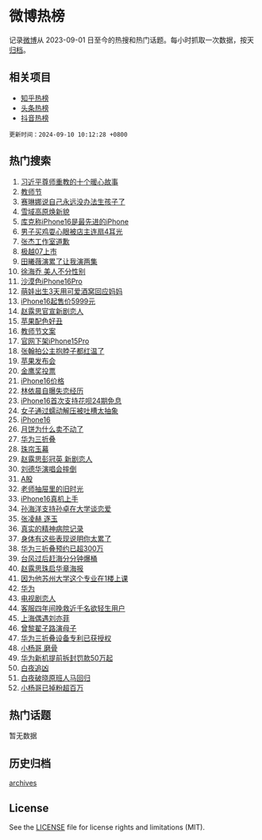 # 微博热榜

记录[微博](https://www.weibo.com)从 2023-09-01 日至今的热搜和热门话题。每小时抓取一次数据，按天[归档](archives)。

## 相关项目

- [知乎热榜](https://github.com/hotarchive/zhihu)
- [头条热榜](https://github.com/hotarchive/toutiao)
- [抖音热榜](https://github.com/hotarchive/douyin)


`更新时间：2024-09-10 10:12:28 +0800`

## 热门搜索

1. [习近平尊师重教的十个暖心故事](https://m.weibo.cn/search?containerid=100103type%3D1%26t%3D10%26q%3D%23%E4%B9%A0%E8%BF%91%E5%B9%B3%E5%B0%8A%E5%B8%88%E9%87%8D%E6%95%99%E7%9A%84%E5%8D%81%E4%B8%AA%E6%9A%96%E5%BF%83%E6%95%85%E4%BA%8B%23&stream_entry_id=51&isnewpage=1&extparam=seat%3D1%26c_type%3D51%26stream_entry_id%3D51%26filter_type%3Drealtimehot%26pos%3D0%26q%3D%2523%25E4%25B9%25A0%25E8%25BF%2591%25E5%25B9%25B3%25E5%25B0%258A%25E5%25B8%2588%25E9%2587%258D%25E6%2595%2599%25E7%259A%2584%25E5%258D%2581%25E4%25B8%25AA%25E6%259A%2596%25E5%25BF%2583%25E6%2595%2585%25E4%25BA%258B%2523%26cate%3D10103%26dgr%3D0%26display_time%3D1725934347%26pre_seqid%3D172593434731601859151106)
1. [教师节](https://m.weibo.cn/search?containerid=100103type%3D1%26t%3D10%26q%3D%E6%95%99%E5%B8%88%E8%8A%82&stream_entry_id=31&isnewpage=1&extparam=seat%3D1%26band_rank%3D1%26c_type%3D31%26q%3D%25E6%2595%2599%25E5%25B8%2588%25E8%258A%2582%26cate%3D5001%26dgr%3D0%26stream_entry_id%3D31%26flag%3D16%26pos%3D0%26realpos%3D1%26lcate%3D5001%26filter_type%3Drealtimehot%26display_time%3D1725934347%26pre_seqid%3D172593434731601859151106)
1. [赛琳娜说自己永远没办法生孩子了](https://m.weibo.cn/search?containerid=100103type%3D1%26t%3D10%26q%3D%23%E8%B5%9B%E7%90%B3%E5%A8%9C%E8%AF%B4%E8%87%AA%E5%B7%B1%E6%B0%B8%E8%BF%9C%E6%B2%A1%E5%8A%9E%E6%B3%95%E7%94%9F%E5%AD%A9%E5%AD%90%E4%BA%86%23&stream_entry_id=31&isnewpage=1&extparam=seat%3D1%26band_rank%3D2%26c_type%3D31%26q%3D%2523%25E8%25B5%259B%25E7%2590%25B3%25E5%25A8%259C%25E8%25AF%25B4%25E8%2587%25AA%25E5%25B7%25B1%25E6%25B0%25B8%25E8%25BF%259C%25E6%25B2%25A1%25E5%258A%259E%25E6%25B3%2595%25E7%2594%259F%25E5%25AD%25A9%25E5%25AD%2590%25E4%25BA%2586%2523%26cate%3D5001%26dgr%3D0%26stream_entry_id%3D31%26flag%3D2%26pos%3D1%26realpos%3D2%26lcate%3D5001%26filter_type%3Drealtimehot%26display_time%3D1725934347%26pre_seqid%3D172593434731601859151106)
1. [雪域高原焕新貌](https://m.weibo.cn/search?containerid=100103type%3D1%26t%3D10%26q%3D%23%E9%9B%AA%E5%9F%9F%E9%AB%98%E5%8E%9F%E7%84%95%E6%96%B0%E8%B2%8C%23&stream_entry_id=31&isnewpage=1&extparam=seat%3D1%26band_rank%3D3%26c_type%3D31%26q%3D%2523%25E9%259B%25AA%25E5%259F%259F%25E9%25AB%2598%25E5%258E%259F%25E7%2584%2595%25E6%2596%25B0%25E8%25B2%258C%2523%26cate%3D5001%26dgr%3D0%26stream_entry_id%3D31%26flag%3D0%26pos%3D2%26realpos%3D3%26lcate%3D5001%26filter_type%3Drealtimehot%26display_time%3D1725934347%26pre_seqid%3D172593434731601859151106)
1. [库克称iPhone16是最先进的iPhone](https://m.weibo.cn/search?containerid=100103type%3D1%26t%3D10%26q%3D%23%E5%BA%93%E5%85%8B%E7%A7%B0iPhone16%E6%98%AF%E6%9C%80%E5%85%88%E8%BF%9B%E7%9A%84iPhone%23&stream_entry_id=31&isnewpage=1&extparam=seat%3D1%26band_rank%3D4%26c_type%3D31%26q%3D%2523%25E5%25BA%2593%25E5%2585%258B%25E7%25A7%25B0iPhone16%25E6%2598%25AF%25E6%259C%2580%25E5%2585%2588%25E8%25BF%259B%25E7%259A%2584iPhone%2523%26cate%3D5001%26dgr%3D0%26stream_entry_id%3D31%26flag%3D1%26pos%3D3%26realpos%3D4%26lcate%3D5001%26filter_type%3Drealtimehot%26display_time%3D1725934347%26pre_seqid%3D172593434731601859151106)
1. [男子买鸡耍心眼被店主连扇4耳光](https://m.weibo.cn/search?containerid=100103type%3D1%26t%3D10%26q%3D%23%E7%94%B7%E5%AD%90%E4%B9%B0%E9%B8%A1%E8%80%8D%E5%BF%83%E7%9C%BC%E8%A2%AB%E5%BA%97%E4%B8%BB%E8%BF%9E%E6%89%874%E8%80%B3%E5%85%89%23&stream_entry_id=31&isnewpage=1&extparam=seat%3D1%26band_rank%3D5%26c_type%3D31%26q%3D%2523%25E7%2594%25B7%25E5%25AD%2590%25E4%25B9%25B0%25E9%25B8%25A1%25E8%2580%258D%25E5%25BF%2583%25E7%259C%25BC%25E8%25A2%25AB%25E5%25BA%2597%25E4%25B8%25BB%25E8%25BF%259E%25E6%2589%25874%25E8%2580%25B3%25E5%2585%2589%2523%26cate%3D5001%26dgr%3D0%26stream_entry_id%3D31%26flag%3D0%26pos%3D4%26realpos%3D5%26lcate%3D5001%26filter_type%3Drealtimehot%26display_time%3D1725934347%26pre_seqid%3D172593434731601859151106)
1. [张杰工作室道歉](https://m.weibo.cn/search?containerid=100103type%3D1%26t%3D10%26q%3D%23%E5%BC%A0%E6%9D%B0%E5%B7%A5%E4%BD%9C%E5%AE%A4%E9%81%93%E6%AD%89%23&stream_entry_id=31&isnewpage=1&extparam=seat%3D1%26band_rank%3D6%26c_type%3D31%26q%3D%2523%25E5%25BC%25A0%25E6%259D%25B0%25E5%25B7%25A5%25E4%25BD%259C%25E5%25AE%25A4%25E9%2581%2593%25E6%25AD%2589%2523%26cate%3D5001%26dgr%3D0%26stream_entry_id%3D31%26flag%3D0%26pos%3D5%26realpos%3D6%26lcate%3D5001%26filter_type%3Drealtimehot%26display_time%3D1725934347%26pre_seqid%3D172593434731601859151106)
1. [极越07上市](https://m.weibo.cn/search?containerid=100103type%3D1%26t%3D10%26q%3D%23%E6%9E%81%E8%B6%8A07%E4%B8%8A%E5%B8%82%23&stream_entry_id=31&isnewpage=1&extparam=seat%3D1%26band_rank%3D7%26c_type%3D31%26is_ad_pos%3D1%26q%3D%2523%25E6%259E%2581%25E8%25B6%258A07%25E4%25B8%258A%25E5%25B8%2582%2523%26cate%3D5001%26dgr%3D0%26topic_ad%3D1%26stream_entry_id%3D31%26pos%3D6%26adid%3D254469%26lcate%3D5001%26filter_type%3Drealtimehot%26display_time%3D1725934347%26pre_seqid%3D172593434731601859151106)
1. [田曦薇演累了让我演两集](https://m.weibo.cn/search?containerid=100103type%3D1%26t%3D10%26q%3D%E7%94%B0%E6%9B%A6%E8%96%87%E6%BC%94%E7%B4%AF%E4%BA%86%E8%AE%A9%E6%88%91%E6%BC%94%E4%B8%A4%E9%9B%86&stream_entry_id=31&isnewpage=1&extparam=seat%3D1%26band_rank%3D7%26c_type%3D31%26q%3D%25E7%2594%25B0%25E6%259B%25A6%25E8%2596%2587%25E6%25BC%2594%25E7%25B4%25AF%25E4%25BA%2586%25E8%25AE%25A9%25E6%2588%2591%25E6%25BC%2594%25E4%25B8%25A4%25E9%259B%2586%26cate%3D5001%26dgr%3D0%26stream_entry_id%3D31%26flag%3D2%26pos%3D7%26realpos%3D7%26lcate%3D5001%26filter_type%3Drealtimehot%26display_time%3D1725934347%26pre_seqid%3D172593434731601859151106)
1. [徐海乔 美人不分性别](https://m.weibo.cn/search?containerid=100103type%3D1%26t%3D10%26q%3D%E5%BE%90%E6%B5%B7%E4%B9%94+%E7%BE%8E%E4%BA%BA%E4%B8%8D%E5%88%86%E6%80%A7%E5%88%AB&stream_entry_id=31&isnewpage=1&extparam=seat%3D1%26band_rank%3D8%26c_type%3D31%26q%3D%25E5%25BE%2590%25E6%25B5%25B7%25E4%25B9%2594%2520%25E7%25BE%258E%25E4%25BA%25BA%25E4%25B8%258D%25E5%2588%2586%25E6%2580%25A7%25E5%2588%25AB%26cate%3D5001%26dgr%3D0%26stream_entry_id%3D31%26flag%3D1%26pos%3D8%26realpos%3D8%26lcate%3D5001%26filter_type%3Drealtimehot%26display_time%3D1725934347%26pre_seqid%3D172593434731601859151106)
1. [沙漠色iPhone16Pro](https://m.weibo.cn/search?containerid=100103type%3D1%26t%3D10%26q%3D%23%E6%B2%99%E6%BC%A0%E8%89%B2iPhone16Pro%23&stream_entry_id=31&isnewpage=1&extparam=seat%3D1%26band_rank%3D9%26c_type%3D31%26q%3D%2523%25E6%25B2%2599%25E6%25BC%25A0%25E8%2589%25B2iPhone16Pro%2523%26cate%3D5001%26dgr%3D0%26stream_entry_id%3D31%26flag%3D0%26pos%3D9%26realpos%3D9%26lcate%3D5001%26filter_type%3Drealtimehot%26display_time%3D1725934347%26pre_seqid%3D172593434731601859151106)
1. [萌娃出生3天用可爱酒窝回应妈妈](https://m.weibo.cn/search?containerid=100103type%3D1%26t%3D10%26q%3D%23%E8%90%8C%E5%A8%83%E5%87%BA%E7%94%9F3%E5%A4%A9%E7%94%A8%E5%8F%AF%E7%88%B1%E9%85%92%E7%AA%9D%E5%9B%9E%E5%BA%94%E5%A6%88%E5%A6%88%23&stream_entry_id=31&isnewpage=1&extparam=seat%3D1%26band_rank%3D10%26c_type%3D31%26q%3D%2523%25E8%2590%258C%25E5%25A8%2583%25E5%2587%25BA%25E7%2594%259F3%25E5%25A4%25A9%25E7%2594%25A8%25E5%258F%25AF%25E7%2588%25B1%25E9%2585%2592%25E7%25AA%259D%25E5%259B%259E%25E5%25BA%2594%25E5%25A6%2588%25E5%25A6%2588%2523%26cate%3D5001%26dgr%3D0%26stream_entry_id%3D31%26flag%3D32768%26pos%3D10%26realpos%3D10%26lcate%3D5001%26filter_type%3Drealtimehot%26display_time%3D1725934347%26pre_seqid%3D172593434731601859151106)
1. [iPhone16起售价5999元](https://m.weibo.cn/search?containerid=100103type%3D1%26t%3D10%26q%3D%23iPhone16%E8%B5%B7%E5%94%AE%E4%BB%B75999%E5%85%83%23&stream_entry_id=31&isnewpage=1&extparam=seat%3D1%26band_rank%3D11%26c_type%3D31%26q%3D%2523iPhone16%25E8%25B5%25B7%25E5%2594%25AE%25E4%25BB%25B75999%25E5%2585%2583%2523%26cate%3D5001%26dgr%3D0%26stream_entry_id%3D31%26flag%3D2%26pos%3D11%26realpos%3D11%26lcate%3D5001%26filter_type%3Drealtimehot%26display_time%3D1725934347%26pre_seqid%3D172593434731601859151106)
1. [赵露思官宣新剧恋人](https://m.weibo.cn/search?containerid=100103type%3D1%26t%3D10%26q%3D%23%E8%B5%B5%E9%9C%B2%E6%80%9D%E5%AE%98%E5%AE%A3%E6%96%B0%E5%89%A7%E6%81%8B%E4%BA%BA%23&stream_entry_id=31&isnewpage=1&extparam=seat%3D1%26band_rank%3D12%26c_type%3D31%26q%3D%2523%25E8%25B5%25B5%25E9%259C%25B2%25E6%2580%259D%25E5%25AE%2598%25E5%25AE%25A3%25E6%2596%25B0%25E5%2589%25A7%25E6%2581%258B%25E4%25BA%25BA%2523%26cate%3D5001%26dgr%3D0%26stream_entry_id%3D31%26flag%3D0%26pos%3D12%26realpos%3D12%26lcate%3D5001%26filter_type%3Drealtimehot%26display_time%3D1725934347%26pre_seqid%3D172593434731601859151106)
1. [苹果配色好丑](https://m.weibo.cn/search?containerid=100103type%3D1%26t%3D10%26q%3D%E8%8B%B9%E6%9E%9C%E9%85%8D%E8%89%B2%E5%A5%BD%E4%B8%91&stream_entry_id=31&isnewpage=1&extparam=seat%3D1%26band_rank%3D13%26c_type%3D31%26q%3D%25E8%258B%25B9%25E6%259E%259C%25E9%2585%258D%25E8%2589%25B2%25E5%25A5%25BD%25E4%25B8%2591%26cate%3D5001%26dgr%3D0%26stream_entry_id%3D31%26flag%3D2%26pos%3D13%26realpos%3D13%26lcate%3D5001%26filter_type%3Drealtimehot%26display_time%3D1725934347%26pre_seqid%3D172593434731601859151106)
1. [教师节文案](https://m.weibo.cn/search?containerid=100103type%3D1%26t%3D10%26q%3D%23%E6%95%99%E5%B8%88%E8%8A%82%E6%96%87%E6%A1%88%23&stream_entry_id=31&isnewpage=1&extparam=seat%3D1%26band_rank%3D14%26c_type%3D31%26q%3D%2523%25E6%2595%2599%25E5%25B8%2588%25E8%258A%2582%25E6%2596%2587%25E6%25A1%2588%2523%26cate%3D5001%26dgr%3D0%26stream_entry_id%3D31%26flag%3D0%26pos%3D14%26realpos%3D14%26lcate%3D5001%26filter_type%3Drealtimehot%26display_time%3D1725934347%26pre_seqid%3D172593434731601859151106)
1. [官网下架iPhone15Pro](https://m.weibo.cn/search?containerid=100103type%3D1%26t%3D10%26q%3D%23%E5%AE%98%E7%BD%91%E4%B8%8B%E6%9E%B6iPhone15Pro%23&stream_entry_id=31&isnewpage=1&extparam=seat%3D1%26band_rank%3D15%26c_type%3D31%26q%3D%2523%25E5%25AE%2598%25E7%25BD%2591%25E4%25B8%258B%25E6%259E%25B6iPhone15Pro%2523%26cate%3D5001%26dgr%3D0%26stream_entry_id%3D31%26flag%3D2%26pos%3D15%26realpos%3D15%26lcate%3D5001%26filter_type%3Drealtimehot%26display_time%3D1725934347%26pre_seqid%3D172593434731601859151106)
1. [张翰拍公主抱脖子都红温了](https://m.weibo.cn/search?containerid=100103type%3D1%26t%3D10%26q%3D%E5%BC%A0%E7%BF%B0%E6%8B%8D%E5%85%AC%E4%B8%BB%E6%8A%B1%E8%84%96%E5%AD%90%E9%83%BD%E7%BA%A2%E6%B8%A9%E4%BA%86&stream_entry_id=31&isnewpage=1&extparam=seat%3D1%26band_rank%3D16%26c_type%3D31%26q%3D%25E5%25BC%25A0%25E7%25BF%25B0%25E6%258B%258D%25E5%2585%25AC%25E4%25B8%25BB%25E6%258A%25B1%25E8%2584%2596%25E5%25AD%2590%25E9%2583%25BD%25E7%25BA%25A2%25E6%25B8%25A9%25E4%25BA%2586%26cate%3D5001%26dgr%3D0%26stream_entry_id%3D31%26flag%3D1%26pos%3D16%26realpos%3D16%26lcate%3D5001%26filter_type%3Drealtimehot%26display_time%3D1725934347%26pre_seqid%3D172593434731601859151106)
1. [苹果发布会](https://m.weibo.cn/search?containerid=100103type%3D1%26t%3D10%26q%3D%E8%8B%B9%E6%9E%9C%E5%8F%91%E5%B8%83%E4%BC%9A&stream_entry_id=31&isnewpage=1&extparam=seat%3D1%26band_rank%3D17%26c_type%3D31%26q%3D%25E8%258B%25B9%25E6%259E%259C%25E5%258F%2591%25E5%25B8%2583%25E4%25BC%259A%26cate%3D5001%26dgr%3D0%26stream_entry_id%3D31%26flag%3D2%26pos%3D17%26realpos%3D17%26lcate%3D5001%26filter_type%3Drealtimehot%26display_time%3D1725934347%26pre_seqid%3D172593434731601859151106)
1. [金鹰奖投票](https://m.weibo.cn/search?containerid=100103type%3D1%26t%3D10%26q%3D%E9%87%91%E9%B9%B0%E5%A5%96%E6%8A%95%E7%A5%A8&stream_entry_id=31&isnewpage=1&extparam=seat%3D1%26band_rank%3D18%26c_type%3D31%26q%3D%25E9%2587%2591%25E9%25B9%25B0%25E5%25A5%2596%25E6%258A%2595%25E7%25A5%25A8%26cate%3D5001%26dgr%3D0%26stream_entry_id%3D31%26flag%3D0%26pos%3D18%26realpos%3D18%26lcate%3D5001%26filter_type%3Drealtimehot%26display_time%3D1725934347%26pre_seqid%3D172593434731601859151106)
1. [iPhone16价格](https://m.weibo.cn/search?containerid=100103type%3D1%26t%3D10%26q%3DiPhone16%E4%BB%B7%E6%A0%BC&stream_entry_id=31&isnewpage=1&extparam=seat%3D1%26band_rank%3D19%26c_type%3D31%26q%3DiPhone16%25E4%25BB%25B7%25E6%25A0%25BC%26cate%3D5001%26dgr%3D0%26stream_entry_id%3D31%26flag%3D2%26pos%3D19%26realpos%3D19%26lcate%3D5001%26filter_type%3Drealtimehot%26display_time%3D1725934347%26pre_seqid%3D172593434731601859151106)
1. [林依晨自曝失恋经历](https://m.weibo.cn/search?containerid=100103type%3D1%26t%3D10%26q%3D%E6%9E%97%E4%BE%9D%E6%99%A8%E8%87%AA%E6%9B%9D%E5%A4%B1%E6%81%8B%E7%BB%8F%E5%8E%86&stream_entry_id=31&isnewpage=1&extparam=seat%3D1%26band_rank%3D20%26c_type%3D31%26q%3D%25E6%259E%2597%25E4%25BE%259D%25E6%2599%25A8%25E8%2587%25AA%25E6%259B%259D%25E5%25A4%25B1%25E6%2581%258B%25E7%25BB%258F%25E5%258E%2586%26cate%3D5001%26dgr%3D0%26stream_entry_id%3D31%26flag%3D1%26pos%3D20%26realpos%3D20%26lcate%3D5001%26filter_type%3Drealtimehot%26display_time%3D1725934347%26pre_seqid%3D172593434731601859151106)
1. [iPhone16首次支持花呗24期免息](https://m.weibo.cn/search?containerid=100103type%3D1%26t%3D10%26q%3D%23iPhone16%E9%A6%96%E6%AC%A1%E6%94%AF%E6%8C%81%E8%8A%B1%E5%91%9724%E6%9C%9F%E5%85%8D%E6%81%AF%23&stream_entry_id=31&isnewpage=1&extparam=seat%3D1%26band_rank%3D21%26c_type%3D31%26q%3D%2523iPhone16%25E9%25A6%2596%25E6%25AC%25A1%25E6%2594%25AF%25E6%258C%2581%25E8%258A%25B1%25E5%2591%259724%25E6%259C%259F%25E5%2585%258D%25E6%2581%25AF%2523%26cate%3D5001%26dgr%3D0%26adid%3D254481%26stream_entry_id%3D31%26flag%3D0%26pos%3D21%26lcate%3D5001%26realpos%3D21%26filter_type%3Drealtimehot%26display_time%3D1725934347%26pre_seqid%3D172593434731601859151106)
1. [女子通过蠕动解压被吐槽太抽象](https://m.weibo.cn/search?containerid=100103type%3D1%26t%3D10%26q%3D%23%E5%A5%B3%E5%AD%90%E9%80%9A%E8%BF%87%E8%A0%95%E5%8A%A8%E8%A7%A3%E5%8E%8B%E8%A2%AB%E5%90%90%E6%A7%BD%E5%A4%AA%E6%8A%BD%E8%B1%A1%23&stream_entry_id=31&isnewpage=1&extparam=seat%3D1%26band_rank%3D22%26c_type%3D31%26q%3D%2523%25E5%25A5%25B3%25E5%25AD%2590%25E9%2580%259A%25E8%25BF%2587%25E8%25A0%2595%25E5%258A%25A8%25E8%25A7%25A3%25E5%258E%258B%25E8%25A2%25AB%25E5%2590%2590%25E6%25A7%25BD%25E5%25A4%25AA%25E6%258A%25BD%25E8%25B1%25A1%2523%26cate%3D5001%26dgr%3D0%26stream_entry_id%3D31%26flag%3D0%26pos%3D22%26realpos%3D22%26lcate%3D5001%26filter_type%3Drealtimehot%26display_time%3D1725934347%26pre_seqid%3D172593434731601859151106)
1. [iPhone16](https://m.weibo.cn/search?containerid=100103type%3D1%26t%3D10%26q%3DiPhone16&stream_entry_id=31&isnewpage=1&extparam=seat%3D1%26band_rank%3D23%26c_type%3D31%26q%3DiPhone16%26cate%3D5001%26dgr%3D0%26stream_entry_id%3D31%26flag%3D0%26pos%3D23%26realpos%3D23%26lcate%3D5001%26filter_type%3Drealtimehot%26display_time%3D1725934347%26pre_seqid%3D172593434731601859151106)
1. [月饼为什么卖不动了](https://m.weibo.cn/search?containerid=100103type%3D1%26t%3D10%26q%3D%23%E6%9C%88%E9%A5%BC%E4%B8%BA%E4%BB%80%E4%B9%88%E5%8D%96%E4%B8%8D%E5%8A%A8%E4%BA%86%23&stream_entry_id=31&isnewpage=1&extparam=seat%3D1%26band_rank%3D24%26c_type%3D31%26q%3D%2523%25E6%259C%2588%25E9%25A5%25BC%25E4%25B8%25BA%25E4%25BB%2580%25E4%25B9%2588%25E5%258D%2596%25E4%25B8%258D%25E5%258A%25A8%25E4%25BA%2586%2523%26cate%3D5001%26dgr%3D0%26stream_entry_id%3D31%26flag%3D0%26pos%3D24%26realpos%3D24%26lcate%3D5001%26filter_type%3Drealtimehot%26display_time%3D1725934347%26pre_seqid%3D172593434731601859151106)
1. [华为三折叠](https://m.weibo.cn/search?containerid=100103type%3D1%26t%3D10%26q%3D%23%E5%8D%8E%E4%B8%BA%E4%B8%89%E6%8A%98%E5%8F%A0%23&stream_entry_id=31&isnewpage=1&extparam=seat%3D1%26band_rank%3D25%26c_type%3D31%26q%3D%2523%25E5%258D%258E%25E4%25B8%25BA%25E4%25B8%2589%25E6%258A%2598%25E5%258F%25A0%2523%26cate%3D5001%26dgr%3D0%26stream_entry_id%3D31%26flag%3D1%26pos%3D25%26realpos%3D25%26lcate%3D5001%26filter_type%3Drealtimehot%26display_time%3D1725934347%26pre_seqid%3D172593434731601859151106)
1. [珠帘玉幕](https://m.weibo.cn/search?containerid=100103type%3D1%26t%3D10%26q%3D%E7%8F%A0%E5%B8%98%E7%8E%89%E5%B9%95&stream_entry_id=31&isnewpage=1&extparam=seat%3D1%26band_rank%3D26%26c_type%3D31%26q%3D%25E7%258F%25A0%25E5%25B8%2598%25E7%258E%2589%25E5%25B9%2595%26cate%3D5001%26dgr%3D0%26stream_entry_id%3D31%26flag%3D1%26pos%3D26%26realpos%3D26%26lcate%3D5001%26filter_type%3Drealtimehot%26display_time%3D1725934347%26pre_seqid%3D172593434731601859151106)
1. [赵露思彭冠英 新剧恋人](https://m.weibo.cn/search?containerid=100103type%3D1%26t%3D10%26q%3D%E8%B5%B5%E9%9C%B2%E6%80%9D%E5%BD%AD%E5%86%A0%E8%8B%B1+%E6%96%B0%E5%89%A7%E6%81%8B%E4%BA%BA&stream_entry_id=31&isnewpage=1&extparam=seat%3D1%26band_rank%3D27%26c_type%3D31%26q%3D%25E8%25B5%25B5%25E9%259C%25B2%25E6%2580%259D%25E5%25BD%25AD%25E5%2586%25A0%25E8%258B%25B1%2520%25E6%2596%25B0%25E5%2589%25A7%25E6%2581%258B%25E4%25BA%25BA%26cate%3D5001%26dgr%3D0%26stream_entry_id%3D31%26flag%3D0%26pos%3D27%26realpos%3D27%26lcate%3D5001%26filter_type%3Drealtimehot%26display_time%3D1725934347%26pre_seqid%3D172593434731601859151106)
1. [刘德华演唱会摔倒](https://m.weibo.cn/search?containerid=100103type%3D1%26t%3D10%26q%3D%23%E5%88%98%E5%BE%B7%E5%8D%8E%E6%BC%94%E5%94%B1%E4%BC%9A%E6%91%94%E5%80%92%23&stream_entry_id=31&isnewpage=1&extparam=seat%3D1%26band_rank%3D28%26c_type%3D31%26q%3D%2523%25E5%2588%2598%25E5%25BE%25B7%25E5%258D%258E%25E6%25BC%2594%25E5%2594%25B1%25E4%25BC%259A%25E6%2591%2594%25E5%2580%2592%2523%26cate%3D5001%26dgr%3D0%26stream_entry_id%3D31%26flag%3D0%26pos%3D28%26realpos%3D28%26lcate%3D5001%26filter_type%3Drealtimehot%26display_time%3D1725934347%26pre_seqid%3D172593434731601859151106)
1. [A股](https://m.weibo.cn/search?containerid=100103type%3D1%26t%3D10%26q%3DA%E8%82%A1&stream_entry_id=31&isnewpage=1&extparam=seat%3D1%26band_rank%3D29%26c_type%3D31%26q%3DA%25E8%2582%25A1%26cate%3D5001%26dgr%3D0%26stream_entry_id%3D31%26flag%3D1%26pos%3D29%26realpos%3D29%26lcate%3D5001%26filter_type%3Drealtimehot%26display_time%3D1725934347%26pre_seqid%3D172593434731601859151106)
1. [老师抽屉里的旧时光](https://m.weibo.cn/search?containerid=100103type%3D1%26t%3D10%26q%3D%23%E8%80%81%E5%B8%88%E6%8A%BD%E5%B1%89%E9%87%8C%E7%9A%84%E6%97%A7%E6%97%B6%E5%85%89%23&stream_entry_id=31&isnewpage=1&extparam=seat%3D1%26band_rank%3D30%26c_type%3D31%26q%3D%2523%25E8%2580%2581%25E5%25B8%2588%25E6%258A%25BD%25E5%25B1%2589%25E9%2587%258C%25E7%259A%2584%25E6%2597%25A7%25E6%2597%25B6%25E5%2585%2589%2523%26cate%3D5001%26dgr%3D0%26stream_entry_id%3D31%26flag%3D0%26pos%3D30%26realpos%3D30%26lcate%3D5001%26filter_type%3Drealtimehot%26display_time%3D1725934347%26pre_seqid%3D172593434731601859151106)
1. [iPhone16真机上手](https://m.weibo.cn/search?containerid=100103type%3D1%26t%3D10%26q%3D%23iPhone16%E7%9C%9F%E6%9C%BA%E4%B8%8A%E6%89%8B%23&stream_entry_id=31&isnewpage=1&extparam=seat%3D1%26band_rank%3D31%26c_type%3D31%26q%3D%2523iPhone16%25E7%259C%259F%25E6%259C%25BA%25E4%25B8%258A%25E6%2589%258B%2523%26cate%3D5001%26dgr%3D0%26stream_entry_id%3D31%26flag%3D1%26pos%3D31%26realpos%3D31%26lcate%3D5001%26filter_type%3Drealtimehot%26display_time%3D1725934347%26pre_seqid%3D172593434731601859151106)
1. [孙海洋支持孙卓在大学谈恋爱](https://m.weibo.cn/search?containerid=100103type%3D1%26t%3D10%26q%3D%23%E5%AD%99%E6%B5%B7%E6%B4%8B%E6%94%AF%E6%8C%81%E5%AD%99%E5%8D%93%E5%9C%A8%E5%A4%A7%E5%AD%A6%E8%B0%88%E6%81%8B%E7%88%B1%23&stream_entry_id=31&isnewpage=1&extparam=seat%3D1%26band_rank%3D32%26c_type%3D31%26q%3D%2523%25E5%25AD%2599%25E6%25B5%25B7%25E6%25B4%258B%25E6%2594%25AF%25E6%258C%2581%25E5%25AD%2599%25E5%258D%2593%25E5%259C%25A8%25E5%25A4%25A7%25E5%25AD%25A6%25E8%25B0%2588%25E6%2581%258B%25E7%2588%25B1%2523%26cate%3D5001%26dgr%3D0%26stream_entry_id%3D31%26flag%3D0%26pos%3D32%26realpos%3D32%26lcate%3D5001%26filter_type%3Drealtimehot%26display_time%3D1725934347%26pre_seqid%3D172593434731601859151106)
1. [张凌赫 逐玉](https://m.weibo.cn/search?containerid=100103type%3D1%26t%3D10%26q%3D%E5%BC%A0%E5%87%8C%E8%B5%AB+%E9%80%90%E7%8E%89&stream_entry_id=31&isnewpage=1&extparam=seat%3D1%26band_rank%3D33%26c_type%3D31%26q%3D%25E5%25BC%25A0%25E5%2587%258C%25E8%25B5%25AB%2520%25E9%2580%2590%25E7%258E%2589%26cate%3D5001%26dgr%3D0%26stream_entry_id%3D31%26flag%3D0%26pos%3D33%26realpos%3D33%26lcate%3D5001%26filter_type%3Drealtimehot%26display_time%3D1725934347%26pre_seqid%3D172593434731601859151106)
1. [真实的精神病院记录](https://m.weibo.cn/search?containerid=100103type%3D1%26t%3D10%26q%3D%E7%9C%9F%E5%AE%9E%E7%9A%84%E7%B2%BE%E7%A5%9E%E7%97%85%E9%99%A2%E8%AE%B0%E5%BD%95&stream_entry_id=31&isnewpage=1&extparam=seat%3D1%26band_rank%3D34%26c_type%3D31%26q%3D%25E7%259C%259F%25E5%25AE%259E%25E7%259A%2584%25E7%25B2%25BE%25E7%25A5%259E%25E7%2597%2585%25E9%2599%25A2%25E8%25AE%25B0%25E5%25BD%2595%26cate%3D5001%26dgr%3D0%26stream_entry_id%3D31%26flag%3D1%26pos%3D34%26realpos%3D34%26lcate%3D5001%26filter_type%3Drealtimehot%26display_time%3D1725934347%26pre_seqid%3D172593434731601859151106)
1. [身体有这些表现说明你太累了](https://m.weibo.cn/search?containerid=100103type%3D1%26t%3D10%26q%3D%23%E8%BA%AB%E4%BD%93%E6%9C%89%E8%BF%99%E4%BA%9B%E8%A1%A8%E7%8E%B0%E8%AF%B4%E6%98%8E%E4%BD%A0%E5%A4%AA%E7%B4%AF%E4%BA%86%23&stream_entry_id=31&isnewpage=1&extparam=seat%3D1%26band_rank%3D35%26c_type%3D31%26q%3D%2523%25E8%25BA%25AB%25E4%25BD%2593%25E6%259C%2589%25E8%25BF%2599%25E4%25BA%259B%25E8%25A1%25A8%25E7%258E%25B0%25E8%25AF%25B4%25E6%2598%258E%25E4%25BD%25A0%25E5%25A4%25AA%25E7%25B4%25AF%25E4%25BA%2586%2523%26cate%3D5001%26dgr%3D0%26stream_entry_id%3D31%26flag%3D0%26pos%3D35%26realpos%3D35%26lcate%3D5001%26filter_type%3Drealtimehot%26display_time%3D1725934347%26pre_seqid%3D172593434731601859151106)
1. [华为三折叠预约已超300万](https://m.weibo.cn/search?containerid=100103type%3D1%26t%3D10%26q%3D%23%E5%8D%8E%E4%B8%BA%E4%B8%89%E6%8A%98%E5%8F%A0%E9%A2%84%E7%BA%A6%E5%B7%B2%E8%B6%85300%E4%B8%87%23&stream_entry_id=31&isnewpage=1&extparam=seat%3D1%26band_rank%3D36%26c_type%3D31%26q%3D%2523%25E5%258D%258E%25E4%25B8%25BA%25E4%25B8%2589%25E6%258A%2598%25E5%258F%25A0%25E9%25A2%2584%25E7%25BA%25A6%25E5%25B7%25B2%25E8%25B6%2585300%25E4%25B8%2587%2523%26cate%3D5001%26dgr%3D0%26stream_entry_id%3D31%26flag%3D0%26pos%3D36%26realpos%3D36%26lcate%3D5001%26filter_type%3Drealtimehot%26display_time%3D1725934347%26pre_seqid%3D172593434731601859151106)
1. [台风过后赶海分分钟爆桶](https://m.weibo.cn/search?containerid=100103type%3D1%26t%3D10%26q%3D%23%E5%8F%B0%E9%A3%8E%E8%BF%87%E5%90%8E%E8%B5%B6%E6%B5%B7%E5%88%86%E5%88%86%E9%92%9F%E7%88%86%E6%A1%B6%23&stream_entry_id=31&isnewpage=1&extparam=seat%3D1%26band_rank%3D37%26c_type%3D31%26q%3D%2523%25E5%258F%25B0%25E9%25A3%258E%25E8%25BF%2587%25E5%2590%258E%25E8%25B5%25B6%25E6%25B5%25B7%25E5%2588%2586%25E5%2588%2586%25E9%2592%259F%25E7%2588%2586%25E6%25A1%25B6%2523%26cate%3D5001%26dgr%3D0%26stream_entry_id%3D31%26flag%3D0%26pos%3D37%26realpos%3D37%26lcate%3D5001%26filter_type%3Drealtimehot%26display_time%3D1725934347%26pre_seqid%3D172593434731601859151106)
1. [赵露思珠启华章海报](https://m.weibo.cn/search?containerid=100103type%3D1%26t%3D10%26q%3D%23%E8%B5%B5%E9%9C%B2%E6%80%9D%E7%8F%A0%E5%90%AF%E5%8D%8E%E7%AB%A0%E6%B5%B7%E6%8A%A5%23&stream_entry_id=31&isnewpage=1&extparam=seat%3D1%26band_rank%3D38%26c_type%3D31%26q%3D%2523%25E8%25B5%25B5%25E9%259C%25B2%25E6%2580%259D%25E7%258F%25A0%25E5%2590%25AF%25E5%258D%258E%25E7%25AB%25A0%25E6%25B5%25B7%25E6%258A%25A5%2523%26cate%3D5001%26dgr%3D0%26stream_entry_id%3D31%26flag%3D1%26pos%3D38%26realpos%3D38%26lcate%3D5001%26filter_type%3Drealtimehot%26display_time%3D1725934347%26pre_seqid%3D172593434731601859151106)
1. [因为他苏州大学这个专业在1楼上课](https://m.weibo.cn/search?containerid=100103type%3D1%26t%3D10%26q%3D%23%E5%9B%A0%E4%B8%BA%E4%BB%96%E8%8B%8F%E5%B7%9E%E5%A4%A7%E5%AD%A6%E8%BF%99%E4%B8%AA%E4%B8%93%E4%B8%9A%E5%9C%A81%E6%A5%BC%E4%B8%8A%E8%AF%BE%23&stream_entry_id=31&isnewpage=1&extparam=seat%3D1%26band_rank%3D39%26c_type%3D31%26q%3D%2523%25E5%259B%25A0%25E4%25B8%25BA%25E4%25BB%2596%25E8%258B%258F%25E5%25B7%259E%25E5%25A4%25A7%25E5%25AD%25A6%25E8%25BF%2599%25E4%25B8%25AA%25E4%25B8%2593%25E4%25B8%259A%25E5%259C%25A81%25E6%25A5%25BC%25E4%25B8%258A%25E8%25AF%25BE%2523%26cate%3D5001%26dgr%3D0%26stream_entry_id%3D31%26flag%3D32768%26pos%3D39%26realpos%3D39%26lcate%3D5001%26filter_type%3Drealtimehot%26display_time%3D1725934347%26pre_seqid%3D172593434731601859151106)
1. [华为](https://m.weibo.cn/search?containerid=100103type%3D1%26t%3D10%26q%3D%E5%8D%8E%E4%B8%BA&stream_entry_id=31&isnewpage=1&extparam=seat%3D1%26band_rank%3D40%26c_type%3D31%26q%3D%25E5%258D%258E%25E4%25B8%25BA%26cate%3D5001%26dgr%3D0%26stream_entry_id%3D31%26flag%3D0%26pos%3D40%26realpos%3D40%26lcate%3D5001%26filter_type%3Drealtimehot%26display_time%3D1725934347%26pre_seqid%3D172593434731601859151106)
1. [电视剧恋人](https://m.weibo.cn/search?containerid=100103type%3D1%26t%3D10%26q%3D%23%E7%94%B5%E8%A7%86%E5%89%A7%E6%81%8B%E4%BA%BA%23&stream_entry_id=31&isnewpage=1&extparam=seat%3D1%26band_rank%3D41%26c_type%3D31%26q%3D%2523%25E7%2594%25B5%25E8%25A7%2586%25E5%2589%25A7%25E6%2581%258B%25E4%25BA%25BA%2523%26cate%3D5001%26dgr%3D0%26stream_entry_id%3D31%26flag%3D0%26pos%3D41%26realpos%3D41%26lcate%3D5001%26filter_type%3Drealtimehot%26display_time%3D1725934347%26pre_seqid%3D172593434731601859151106)
1. [客服四年间挽救近千名欲轻生用户](https://m.weibo.cn/search?containerid=100103type%3D1%26t%3D10%26q%3D%23%E5%AE%A2%E6%9C%8D%E5%9B%9B%E5%B9%B4%E9%97%B4%E6%8C%BD%E6%95%91%E8%BF%91%E5%8D%83%E5%90%8D%E6%AC%B2%E8%BD%BB%E7%94%9F%E7%94%A8%E6%88%B7%23&stream_entry_id=31&isnewpage=1&extparam=seat%3D1%26band_rank%3D42%26c_type%3D31%26q%3D%2523%25E5%25AE%25A2%25E6%259C%258D%25E5%259B%259B%25E5%25B9%25B4%25E9%2597%25B4%25E6%258C%25BD%25E6%2595%2591%25E8%25BF%2591%25E5%258D%2583%25E5%2590%258D%25E6%25AC%25B2%25E8%25BD%25BB%25E7%2594%259F%25E7%2594%25A8%25E6%2588%25B7%2523%26cate%3D5001%26dgr%3D0%26stream_entry_id%3D31%26flag%3D1%26pos%3D42%26realpos%3D42%26lcate%3D5001%26filter_type%3Drealtimehot%26display_time%3D1725934347%26pre_seqid%3D172593434731601859151106)
1. [上海偶遇刘亦菲](https://m.weibo.cn/search?containerid=100103type%3D1%26t%3D10%26q%3D%23%E4%B8%8A%E6%B5%B7%E5%81%B6%E9%81%87%E5%88%98%E4%BA%A6%E8%8F%B2%23&stream_entry_id=31&isnewpage=1&extparam=seat%3D1%26band_rank%3D43%26c_type%3D31%26q%3D%2523%25E4%25B8%258A%25E6%25B5%25B7%25E5%2581%25B6%25E9%2581%2587%25E5%2588%2598%25E4%25BA%25A6%25E8%258F%25B2%2523%26cate%3D5001%26dgr%3D0%26stream_entry_id%3D31%26flag%3D0%26pos%3D43%26realpos%3D43%26lcate%3D5001%26filter_type%3Drealtimehot%26display_time%3D1725934347%26pre_seqid%3D172593434731601859151106)
1. [曾黎翟子路演母子](https://m.weibo.cn/search?containerid=100103type%3D1%26t%3D10%26q%3D%E6%9B%BE%E9%BB%8E%E7%BF%9F%E5%AD%90%E8%B7%AF%E6%BC%94%E6%AF%8D%E5%AD%90&stream_entry_id=31&isnewpage=1&extparam=seat%3D1%26band_rank%3D44%26c_type%3D31%26q%3D%25E6%259B%25BE%25E9%25BB%258E%25E7%25BF%259F%25E5%25AD%2590%25E8%25B7%25AF%25E6%25BC%2594%25E6%25AF%258D%25E5%25AD%2590%26cate%3D5001%26dgr%3D0%26stream_entry_id%3D31%26flag%3D1%26pos%3D44%26realpos%3D44%26lcate%3D5001%26filter_type%3Drealtimehot%26display_time%3D1725934347%26pre_seqid%3D172593434731601859151106)
1. [华为三折叠设备专利已获授权](https://m.weibo.cn/search?containerid=100103type%3D1%26t%3D10%26q%3D%23%E5%8D%8E%E4%B8%BA%E4%B8%89%E6%8A%98%E5%8F%A0%E8%AE%BE%E5%A4%87%E4%B8%93%E5%88%A9%E5%B7%B2%E8%8E%B7%E6%8E%88%E6%9D%83%23&stream_entry_id=31&isnewpage=1&extparam=seat%3D1%26band_rank%3D45%26c_type%3D31%26q%3D%2523%25E5%258D%258E%25E4%25B8%25BA%25E4%25B8%2589%25E6%258A%2598%25E5%258F%25A0%25E8%25AE%25BE%25E5%25A4%2587%25E4%25B8%2593%25E5%2588%25A9%25E5%25B7%25B2%25E8%258E%25B7%25E6%258E%2588%25E6%259D%2583%2523%26cate%3D5001%26dgr%3D0%26stream_entry_id%3D31%26flag%3D1%26pos%3D45%26realpos%3D45%26lcate%3D5001%26filter_type%3Drealtimehot%26display_time%3D1725934347%26pre_seqid%3D172593434731601859151106)
1. [小杨哥 磨骨](https://m.weibo.cn/search?containerid=100103type%3D1%26t%3D10%26q%3D%E5%B0%8F%E6%9D%A8%E5%93%A5+%E7%A3%A8%E9%AA%A8&stream_entry_id=31&isnewpage=1&extparam=seat%3D1%26band_rank%3D46%26c_type%3D31%26q%3D%25E5%25B0%258F%25E6%259D%25A8%25E5%2593%25A5%2520%25E7%25A3%25A8%25E9%25AA%25A8%26cate%3D5001%26dgr%3D0%26stream_entry_id%3D31%26flag%3D0%26pos%3D46%26realpos%3D46%26lcate%3D5001%26filter_type%3Drealtimehot%26display_time%3D1725934347%26pre_seqid%3D172593434731601859151106)
1. [华为新机提前拆封罚款50万起](https://m.weibo.cn/search?containerid=100103type%3D1%26t%3D10%26q%3D%23%E5%8D%8E%E4%B8%BA%E6%96%B0%E6%9C%BA%E6%8F%90%E5%89%8D%E6%8B%86%E5%B0%81%E7%BD%9A%E6%AC%BE50%E4%B8%87%E8%B5%B7%23&stream_entry_id=31&isnewpage=1&extparam=seat%3D1%26band_rank%3D47%26c_type%3D31%26q%3D%2523%25E5%258D%258E%25E4%25B8%25BA%25E6%2596%25B0%25E6%259C%25BA%25E6%258F%2590%25E5%2589%258D%25E6%258B%2586%25E5%25B0%2581%25E7%25BD%259A%25E6%25AC%25BE50%25E4%25B8%2587%25E8%25B5%25B7%2523%26cate%3D5001%26dgr%3D0%26stream_entry_id%3D31%26flag%3D0%26pos%3D47%26realpos%3D47%26lcate%3D5001%26filter_type%3Drealtimehot%26display_time%3D1725934347%26pre_seqid%3D172593434731601859151106)
1. [白夜追凶](https://m.weibo.cn/search?containerid=100103type%3D1%26t%3D10%26q%3D%E7%99%BD%E5%A4%9C%E8%BF%BD%E5%87%B6&stream_entry_id=31&isnewpage=1&extparam=seat%3D1%26band_rank%3D48%26c_type%3D31%26q%3D%25E7%2599%25BD%25E5%25A4%259C%25E8%25BF%25BD%25E5%2587%25B6%26cate%3D5001%26dgr%3D0%26stream_entry_id%3D31%26flag%3D1%26pos%3D48%26realpos%3D48%26lcate%3D5001%26filter_type%3Drealtimehot%26display_time%3D1725934347%26pre_seqid%3D172593434731601859151106)
1. [白夜破晓原班人马回归](https://m.weibo.cn/search?containerid=100103type%3D1%26t%3D10%26q%3D%23%E7%99%BD%E5%A4%9C%E7%A0%B4%E6%99%93%E5%8E%9F%E7%8F%AD%E4%BA%BA%E9%A9%AC%E5%9B%9E%E5%BD%92%23&stream_entry_id=31&isnewpage=1&extparam=seat%3D1%26band_rank%3D49%26c_type%3D31%26q%3D%2523%25E7%2599%25BD%25E5%25A4%259C%25E7%25A0%25B4%25E6%2599%2593%25E5%258E%259F%25E7%258F%25AD%25E4%25BA%25BA%25E9%25A9%25AC%25E5%259B%259E%25E5%25BD%2592%2523%26cate%3D5001%26dgr%3D0%26stream_entry_id%3D31%26flag%3D1%26pos%3D49%26realpos%3D49%26lcate%3D5001%26filter_type%3Drealtimehot%26display_time%3D1725934347%26pre_seqid%3D172593434731601859151106)
1. [小杨哥已掉粉超百万](https://m.weibo.cn/search?containerid=100103type%3D1%26t%3D10%26q%3D%23%E5%B0%8F%E6%9D%A8%E5%93%A5%E5%B7%B2%E6%8E%89%E7%B2%89%E8%B6%85%E7%99%BE%E4%B8%87%23&stream_entry_id=31&isnewpage=1&extparam=seat%3D1%26band_rank%3D50%26c_type%3D31%26q%3D%2523%25E5%25B0%258F%25E6%259D%25A8%25E5%2593%25A5%25E5%25B7%25B2%25E6%258E%2589%25E7%25B2%2589%25E8%25B6%2585%25E7%2599%25BE%25E4%25B8%2587%2523%26cate%3D5001%26dgr%3D0%26stream_entry_id%3D31%26flag%3D0%26pos%3D50%26realpos%3D50%26lcate%3D5001%26filter_type%3Drealtimehot%26display_time%3D1725934347%26pre_seqid%3D172593434731601859151106)

## 热门话题

暂无数据

## 历史归档

[archives](archives)

## License

See the [LICENSE](LICENSE) file for license rights and limitations (MIT).
